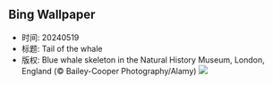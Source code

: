 ## Bing Wallpaper
- 时间: 20240519
- 标题: Tail of the whale
- 版权: Blue whale skeleton in the Natural History Museum, London, England (© Bailey-Cooper Photography/Alamy)
![](https://cn.bing.com/th?id=OHR.MuseumWhale_EN-US2412212162_UHD.jpg&rf=LaDigue_UHD.jpg&pid=hp&w=3840&h=2160&rs=1&c=4)
